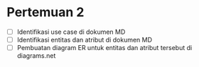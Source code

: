 # Pertemuan 2
- [ ] Identifikasi use case di dokumen MD
- [ ] Identifikasi entitas dan atribut di dokumen MD
- [ ] Pembuatan diagram ER untuk entitas dan atribut tersebut di diagrams.net
